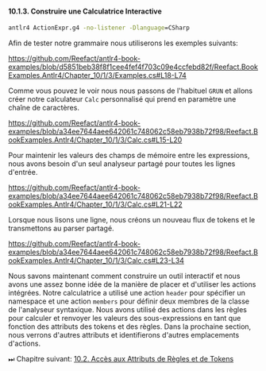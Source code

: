 #### 10.1.3. Construire une Calculatrice Interactive

```bat
antlr4 ActionExpr.g4 -no-listener -Dlanguage=CSharp
```

Afin de tester notre grammaire nous utiliserons les exemples suivants:

https://github.com/Reefact/antlr4-book-examples/blob/d5851beb38f8f1cee4fef4f703c09e4ccfebd82f/Reefact.BookExamples.Antlr4/Chapter_10/1/3/Examples.cs#L18-L74

Comme vous pouvez le voir nous nous passons de l'habituel `GRUN` et allons créer notre calculateur `Calc` personnalisé qui prend en paramètre une chaîne de caractères.

https://github.com/Reefact/antlr4-book-examples/blob/a34ee7644aee642061c748062c58eb7938b72f98/Reefact.BookExamples.Antlr4/Chapter_10/1/3/Calc.cs#L15-L20

Pour maintenir les valeurs des champs de mémoire entre les expressions, nous avons besoin d'un seul analyseur partagé pour toutes les lignes d'entrée.

https://github.com/Reefact/antlr4-book-examples/blob/a34ee7644aee642061c748062c58eb7938b72f98/Reefact.BookExamples.Antlr4/Chapter_10/1/3/Calc.cs#L21-L22

Lorsque nous lisons une ligne, nous créons un nouveau flux de tokens et le transmettons au parser partagé.

https://github.com/Reefact/antlr4-book-examples/blob/a34ee7644aee642061c748062c58eb7938b72f98/Reefact.BookExamples.Antlr4/Chapter_10/1/3/Calc.cs#L23-L34

Nous savons maintenant comment construire un outil interactif et nous avons une assez bonne idée de la manière de placer et d'utiliser les actions intégrées. Notre calculatrice a utilisé une action `header` pour spécifier un namespace et une action `members` pour définir deux membres de la classe de l'analyseur syntaxique. Nous avons utilisé des actions dans les règles pour calculer et renvoyer les valeurs des sous-expressions en tant que fonction des attributs des tokens et des règles. Dans la prochaine section, nous verrons d'autres attributs et identifierons d'autres emplacements d'actions.

⏭ Chapitre suivant: [10.2. Accès aux Attributs de Règles et de Tokens](../2)
